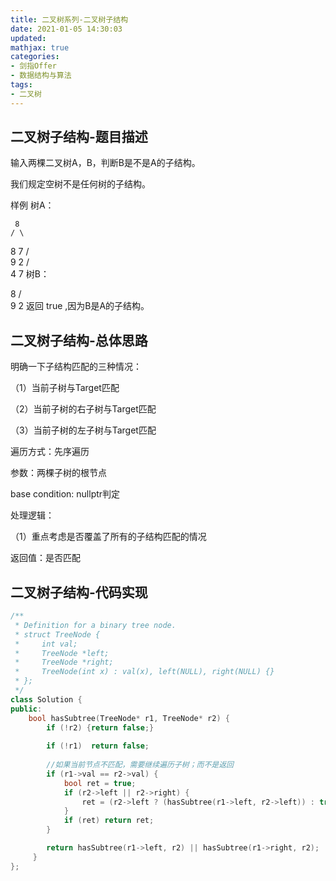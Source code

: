 ```yaml
---
title: 二叉树系列-二叉树子结构
date: 2021-01-05 14:30:03
updated:
mathjax: true
categories:
- 剑指Offer
- 数据结构与算法
tags: 
- 二叉树
---
```


## 二叉树子结构-题目描述

输入两棵二叉树A，B，判断B是不是A的子结构。

我们规定空树不是任何树的子结构。

样例
树A：

     8
    / \
   8   7
  / \
 9   2
    / \
   4   7
树B：

   8
  / \
 9   2
返回 true ,因为B是A的子结构。

<!-- more -->

## 二叉树子结构-总体思路

明确一下子结构匹配的三种情况：

（1）当前子树与Target匹配

（2）当前子树的右子树与Target匹配

（3）当前子树的左子树与Target匹配


遍历方式：先序遍历

参数：两棵子树的根节点

base condition: nullptr判定

处理逻辑：

（1）重点考虑是否覆盖了所有的子结构匹配的情况

返回值：是否匹配

## 二叉树子结构-代码实现

```cpp
/**
 * Definition for a binary tree node.
 * struct TreeNode {
 *     int val;
 *     TreeNode *left;
 *     TreeNode *right;
 *     TreeNode(int x) : val(x), left(NULL), right(NULL) {}
 * };
 */
class Solution {
public:
    bool hasSubtree(TreeNode* r1, TreeNode* r2) {
        if (!r2) {return false;}
        
        if (!r1)  return false;
        
        //如果当前节点不匹配，需要继续遍历子树；而不是返回
        if (r1->val == r2->val) {
            bool ret = true;
            if (r2->left || r2->right) {
                ret = (r2->left ? (hasSubtree(r1->left, r2->left)) : true) && (r2->right ? hasSubtree(r1->right, r2->right) : true);
            }
            if (ret) return ret;
        }

        return hasSubtree(r1->left, r2) || hasSubtree(r1->right, r2);
     }
};

```

